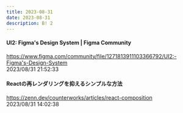 ```yaml
---
title: 2023-08-31
date: 2023-08-31
description: B! 2
---
```


#### UI2: Figma's Design System | Figma Community
https://www.figma.com/community/file/1271813911103366792/UI2:-Figma's-Design-System<br>
2023/08/31 21:52:33<br>


#### Reactの再レンダリングを抑えるシンプルな方法
https://zenn.dev/counterworks/articles/react-composition<br>
2023/08/31 14:02:38<br>


